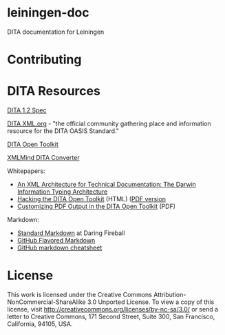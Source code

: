 leiningen-doc
=============

DITA documentation for Leiningen

# Contributing

# DITA Resources

[DITA 1.2 Spec](http://docs.oasis-open.org/dita/v1.2/spec/DITA1.2-spec.html)



[DITA XML.org](http://dita.xml.org/) - "the official community gathering place and information resource for the DITA OASIS Standard."

[DITA Open Toolkit](http://dita-ot.github.io/)

[XMLMind DITA Converter](http://www.xmlmind.com/ditac/)

Whitepapers: 

 * [An XML Architecture for Technical Documentation: The Darwin Information Typing Architecture](http://www.writersua.com/articles/DITA/)
 * [Hacking the DITA Open Toolkit](http://www.scriptorium.com/whitepapers/hackingot/index.html) (HTML)  ([PDF version](http://www.scriptorium.com/whitepapers/hackingot/hackingot.pdf)
 * [Customizing PDF Output in the DITA Open Toolkit](http://www.scriptorium.com/whitepapers/ditaotpdf/DITA-PDF-tweaks.pdf) (PDF)

Markdown:

 * [Standard Markdown](http://daringfireball.net/projects/markdown/syntax) at Daring Fireball
 * [GitHub Flavored Markdown](https://help.github.com/articles/github-flavored-markdown)
 * [GitHub markdown cheatsheet](https://github.com/adam-p/markdown-here/wiki/Markdown-Cheatsheet)

# License

This work is licensed under the Creative Commons Attribution-NonCommercial-ShareAlike 3.0 Unported License. To view a copy of this license, visit http://creativecommons.org/licenses/by-nc-sa/3.0/ or send a letter to Creative Commons, 171 Second Street, Suite 300, San Francisco, California, 94105, USA.

